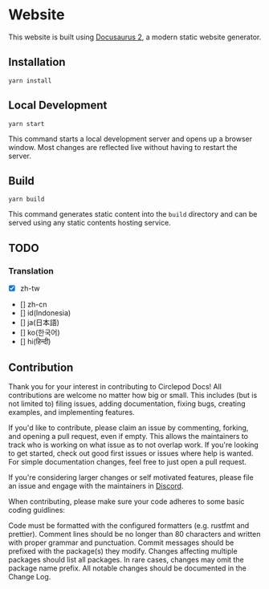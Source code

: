 # Website

This website is built using [Docusaurus 2](https://docusaurus.io/), a modern static website generator.

## Installation

```console
yarn install
```

## Local Development

```console
yarn start
```

This command starts a local development server and opens up a browser window. Most changes are reflected live without having to restart the server.

## Build

```console
yarn build
```

This command generates static content into the `build` directory and can be served using any static contents hosting service.

## TODO

### Translation

- [x] zh-tw
- [] zh-cn
- [] id(Indonesia)
- [] ja(日本語)
- [] ko(한국어)
- [] hi(हिन्दी)

## Contribution

Thank you for your interest in contributing to Circlepod Docs! All contributions are welcome no matter how big or small. This includes (but is not limited to) filing issues, adding documentation, fixing bugs, creating examples, and implementing features.

If you'd like to contribute, please claim an issue by commenting, forking, and opening a pull request, even if empty. This allows the maintainers to track who is working on what issue as to not overlap work. If you're looking to get started, check out good first issues or issues where help is wanted. For simple documentation changes, feel free to just open a pull request.

If you're considering larger changes or self motivated features, please file an issue and engage with the maintainers in [Discord](https://discord.gg/pahUHXXEDu).

When contributing, please make sure your code adheres to some basic coding guidlines:

Code must be formatted with the configured formatters (e.g. rustfmt and prettier).
Comment lines should be no longer than 80 characters and written with proper grammar and punctuation.
Commit messages should be prefixed with the package(s) they modify. Changes affecting multiple packages should list all packages. In rare cases, changes may omit the package name prefix.
All notable changes should be documented in the Change Log.
